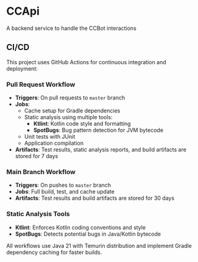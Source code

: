 # CCApi
A backend service to handle the CCBot interactions

## CI/CD

This project uses GitHub Actions for continuous integration and deployment:

### Pull Request Workflow
- **Triggers**: On pull requests to `master` branch
- **Jobs**: 
  - Cache setup for Gradle dependencies
  - Static analysis using multiple tools:
    - **Ktlint**: Kotlin code style and formatting
    - **SpotBugs**: Bug pattern detection for JVM bytecode
  - Unit tests with JUnit
  - Application compilation
- **Artifacts**: Test results, static analysis reports, and build artifacts are stored for 7 days

### Main Branch Workflow  
- **Triggers**: On pushes to `master` branch
- **Jobs**: Full build, test, and cache update
- **Artifacts**: Test results and build artifacts are stored for 30 days

### Static Analysis Tools
- **Ktlint**: Enforces Kotlin coding conventions and style
- **SpotBugs**: Detects potential bugs in Java/Kotlin bytecode

All workflows use Java 21 with Temurin distribution and implement Gradle dependency caching for faster builds.
